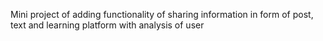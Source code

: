 Mini project of adding functionality of sharing information in form of post, text and learning platform with analysis of user
